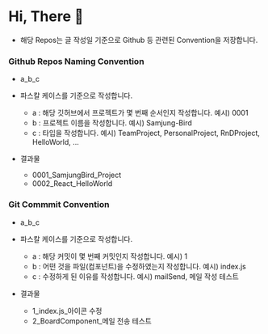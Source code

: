 # Hi, There :wave:

- 해당 Repos는 글 작성일 기준으로 Github 등 관련된 Convention을 저장합니다.

### Github Repos Naming Convention
- a_b_c
- 파스칼 케이스를 기준으로 작성합니다.
  - a : 해당 깃허브에서 프로젝트가 몇 번째 순서인지 작성합니다. 예시) 0001
  - b : 프로젝트 이름을 작성합니다. 예시) Samjung-Bird
  - c : 타입을 작성합니다. 예시) TeamProject, PersonalProject, RnDProject, HelloWorld, ... 

- 결과물
  - 0001_SamjungBird_Project
  - 0002_React_HelloWorld


### Git Commmit Convention
- a_b_c
- 파스칼 케이스를 기준으로 작성합니다.
  - a : 해당 커밋이 몇 번째 커밋인지 작성합니다. 예시) 1
  - b : 어떤 것을 파일(컴포넌트)을 수정하였는지 작성합니다. 예시) index.js
  - c : 수정하게 된 이유를 작성합니다. 예시) mailSend, 메일 작성 테스트

- 결과물
  - 1_index.js_아이콘 수정
  - 2_BoardComponent_메일 전송 테스트
